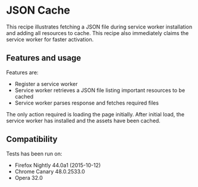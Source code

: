 # JSON Cache

This recipe illustrates fetching a JSON file during service worker installation and adding all resources to cache.  This recipe also immediately claims the service worker for faster activation.


## Features and usage

Features are:

- Register a service worker
- Service worker retrieves a JSON file listing important resources to be cached
- Service worker parses response and fetches required files

The only action required is loading the page initially.  After initial load, the service worker has installed and the assets have been cached.

## Compatibility

Tests has been run on:

- Firefox Nightly 44.0a1 (2015-10-12)
- Chrome Canary 48.0.2533.0
- Opera 32.0
